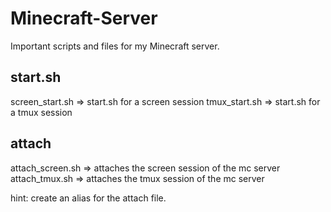 # Minecraft-Server
Important scripts and files for my Minecraft server.


## start.sh
screen_start.sh  => start.sh for a screen session
tmux_start.sh  => start.sh for a tmux session

## attach
attach_screen.sh  => attaches the screen session of the mc server
attach_tmux.sh  => attaches the tmux session of the mc server

hint: create an alias for the attach file.
